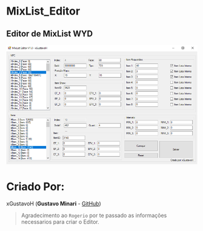 # MixList_Editor
## Editor de MixList WYD

![Imagem do Editor](/images/print_01.png)


# Criado Por:
xGustavoH (**Gustavo Minari** - [GitHub](https://github.com/xgustavoh))


> Agradecimento ao `Rogerio` por te passado as informações necessarios para criar o Editor.
